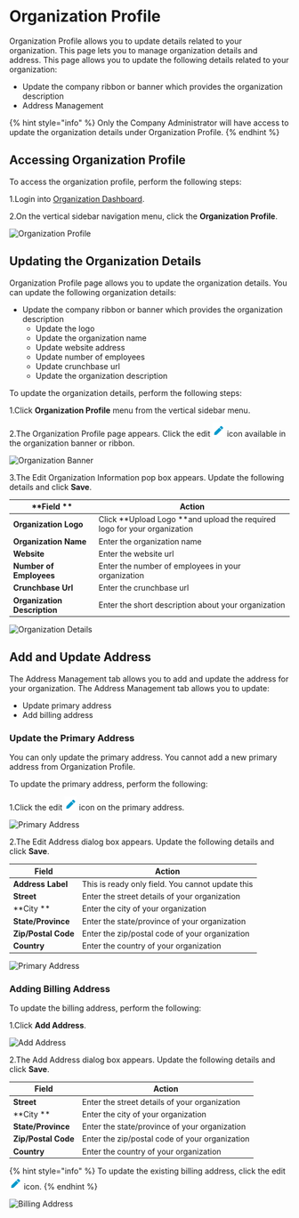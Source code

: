 # Organization Profile

Organization Profile allows you to update details related to your organization. This page lets you to manage organization details and address. This page allows you to update the following details related to your organization:

* Update the company ribbon or banner which provides the organization description
* Address Management 

{% hint style="info" %}
Only the Company Administrator will have access to update the organization details under Organization Profile. 
{% endhint %}

## Accessing Organization Profile <a href="accessing-organization-profile" id="accessing-organization-profile"></a>

To access the organization profile, perform the following steps:

1.Login into [Organization Dashboard](https://organization.v2.lfx.linuxfoundation.org).

2.On the vertical sidebar navigation menu, click the **Organization Profile**.

![Organization Profile](https://files.gitbook.com/v0/b/gitbook-28427.appspot.com/o/assets%2F-MgAESFs0H7zYsmTgcOZ%2F-MhvsgJZcpe5brIv9U0I%2F-MhvueCBepXSAk8cKs1h%2FOrganization_Profile.png?alt=media\&token=98dbddc6-8350-447c-8e3b-811cb9e0725c)

## Updating the Organization Details 

Organization Profile page allows you to update the organization details. You can update the following organization details:

* Update the company ribbon or banner which provides the organization description
  * Update the logo 
  * Update the organization name 
  * Update website address
  * Update number of employees
  * Update crunchbase url 
  * Update the organization description 

To update the organization details, perform the following steps:

1.Click **Organization Profile** menu from the vertical sidebar menu. 

2.The Organization Profile page appears. Click the edit ![](<.gitbook/assets/Edit_Icon (1).png>) icon available in the organization banner or ribbon. 

![Organization Banner](https://files.gitbook.com/v0/b/gitbook-28427.appspot.com/o/assets%2F-MgAESFs0H7zYsmTgcOZ%2F-Mhvusp89jU1qi9fCyiD%2F-MhvwIiIdG_QgIBjnzYF%2FOrganization_Banner.png?alt=media\&token=ff60dd42-3854-4776-8163-40faef58a07c)

3.The Edit Organization Information pop box appears. Update the following details and click **Save**.

| **Field **                   | **Action**                                                               |
| ---------------------------- | ------------------------------------------------------------------------ |
| **Organization Logo**        | Click **Upload Logo **and upload the required logo for your organization |
| **Organization Name**        | Enter the organization name                                              |
| **Website**                  | Enter the website url                                                    |
| **Number of Employees**      | Enter the number of employees in your organization                       |
| **Crunchbase Url**           | Enter the crunchbase url                                                 |
| **Organization Description** | Enter the short description about your organization                      |

![Organization Details](https://files.gitbook.com/v0/b/gitbook-28427.appspot.com/o/assets%2F-MgAESFs0H7zYsmTgcOZ%2F-MhvwqrDhT3G7qayDfp2%2F-Mhw-TnX8pZ4dtjKm0FY%2FOrganization_Details.png?alt=media\&token=de56c732-cdd8-4ec2-a7c8-dd6df5c2dada)

## Add and Update Address 

The Address Management tab allows you to add and update the address for your organization. The Address Management tab allows you to update:

* Update primary address 
* Add billing address

### Update the Primary Address 

You can only update the primary address. You cannot add a new primary address from Organization Profile. 

To update the primary address, perform the following:

1.Click the edit ![](<.gitbook/assets/Edit_Icon (1).png>) icon on the primary address. 

![Primary Address](https://files.gitbook.com/v0/b/gitbook-28427.appspot.com/o/assets%2F-MgAESFs0H7zYsmTgcOZ%2F-Mhw0gvzlxmAQxZoVYv4%2F-Mhw3KU4dEq2myvXO-yj%2FAdd_Primary_Address.png?alt=media\&token=3ff82865-c153-442e-bd8c-a6c3f5cbe991)

2.The Edit Address dialog box appears. Update the following details and click **Save**.

| **Field**           | **Action**                                       |
| ------------------- | ------------------------------------------------ |
| **Address Label**   | This is ready only field. You cannot update this |
| **Street**          | Enter the street details of your organization    |
| **City **           | Enter the city of your organization              |
| **State/Province**  | Enter the state/province of your organization    |
| **Zip/Postal Code** | Enter the zip/postal code of your organization   |
| **Country**         | Enter the country of your organization           |

![Primary Address](https://files.gitbook.com/v0/b/gitbook-28427.appspot.com/o/assets%2F-MgAESFs0H7zYsmTgcOZ%2F-Mhw0gvzlxmAQxZoVYv4%2F-Mhw2pQaK27uLuG6G985%2FPrimay_Address.png?alt=media\&token=35740b67-abc5-45d9-8ffc-e09a8786c575)

### Adding Billing Address

To update the billing address, perform the following:

1.Click **Add Address**. 

![Add Address](https://files.gitbook.com/v0/b/gitbook-28427.appspot.com/o/assets%2F-MgAESFs0H7zYsmTgcOZ%2F-Mhw0gvzlxmAQxZoVYv4%2F-Mhw4uo_tzHc69cJoqMf%2FAdd_Address.png?alt=media\&token=4608ce74-589b-499d-93fb-97bc10a35639)

2.The Add Address dialog box appears. Update the following details and click **Save**.

| **Field**           | **Action**                                      |
| ------------------- | ----------------------------------------------- |
| **Street**          | Enter the street details of your organization   |
| **City **           | Enter the city of your organization             |
| **State/Province**  | Enter the state/province of your organization   |
| **Zip/Postal Code** | Enter the zip/postal code of your organization  |
| **Country**         | Enter the country of your organization          |

{% hint style="info" %}
To update the existing billing address, click the edit ![](<.gitbook/assets/Edit_Icon (1).png>) icon. 
{% endhint %}

![Billing Address](https://files.gitbook.com/v0/b/gitbook-28427.appspot.com/o/assets%2F-MgAESFs0H7zYsmTgcOZ%2F-Mhw0gvzlxmAQxZoVYv4%2F-Mhw5E9WzgRxPEYzDn8K%2FAdd_Address_Details.png?alt=media\&token=3ce0ef15-33cf-45f7-a752-24026b0b6adb)
